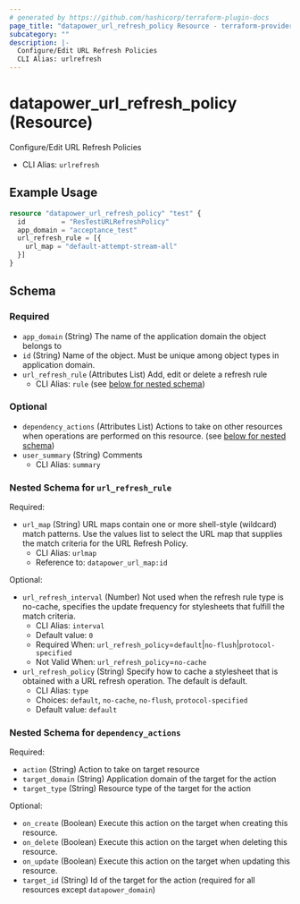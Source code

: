 ```yaml
---
# generated by https://github.com/hashicorp/terraform-plugin-docs
page_title: "datapower_url_refresh_policy Resource - terraform-provider-datapower"
subcategory: ""
description: |-
  Configure/Edit URL Refresh Policies
  CLI Alias: urlrefresh
---
```


# datapower_url_refresh_policy (Resource)

Configure/Edit URL Refresh Policies
  - CLI Alias: `urlrefresh`

## Example Usage

```terraform
resource "datapower_url_refresh_policy" "test" {
  id         = "ResTestURLRefreshPolicy"
  app_domain = "acceptance_test"
  url_refresh_rule = [{
    url_map = "default-attempt-stream-all"
  }]
}
```

<!-- schema generated by tfplugindocs -->
## Schema

### Required

- `app_domain` (String) The name of the application domain the object belongs to
- `id` (String) Name of the object. Must be unique among object types in application domain.
- `url_refresh_rule` (Attributes List) Add, edit or delete a refresh rule
  - CLI Alias: `rule` (see [below for nested schema](#nestedatt--url_refresh_rule))

### Optional

- `dependency_actions` (Attributes List) Actions to take on other resources when operations are performed on this resource. (see [below for nested schema](#nestedatt--dependency_actions))
- `user_summary` (String) Comments
  - CLI Alias: `summary`

<a id="nestedatt--url_refresh_rule"></a>
### Nested Schema for `url_refresh_rule`

Required:

- `url_map` (String) URL maps contain one or more shell-style (wildcard) match patterns. Use the values list to select the URL map that supplies the match criteria for the URL Refresh Policy.
  - CLI Alias: `urlmap`
  - Reference to: `datapower_url_map:id`

Optional:

- `url_refresh_interval` (Number) Not used when the refresh rule type is no-cache, specifies the update frequency for stylesheets that fulfill the match criteria.
  - CLI Alias: `interval`
  - Default value: `0`
  - Required When: `url_refresh_policy`=`default`|`no-flush`|`protocol-specified`
  - Not Valid When: `url_refresh_policy`=`no-cache`
- `url_refresh_policy` (String) Specify how to cache a stylesheet that is obtained with a URL refresh operation. The default is default.
  - CLI Alias: `type`
  - Choices: `default`, `no-cache`, `no-flush`, `protocol-specified`
  - Default value: `default`


<a id="nestedatt--dependency_actions"></a>
### Nested Schema for `dependency_actions`

Required:

- `action` (String) Action to take on target resource
- `target_domain` (String) Application domain of the target for the action
- `target_type` (String) Resource type of the target for the action

Optional:

- `on_create` (Boolean) Execute this action on the target when creating this resource.
- `on_delete` (Boolean) Execute this action on the target when deleting this resource.
- `on_update` (Boolean) Execute this action on the target when updating this resource.
- `target_id` (String) Id of the target for the action (required for all resources except `datapower_domain`)
